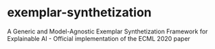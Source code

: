 # exemplar-synthetization
A Generic and Model-Agnostic Exemplar Synthetization Framework for Explainable AI - Official implementation of the ECML 2020 paper

